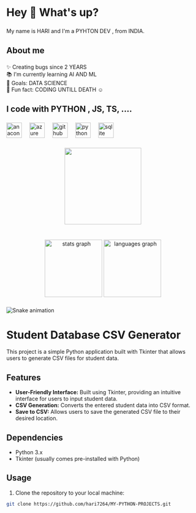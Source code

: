 <h1 align="left">Hey 👋 What's up?</h1>

###

<p align="left">My name is HARI  and I'm a PYHTON DEV , from  INDIA.</p>

###

<h2 align="left">About me</h2>

###

<p align="left">✨ Creating bugs since 2 YEARS <br>📚 I'm currently learning AI AND ML<br>🎯 Goals: DATA SCIENCE <br>🎲 Fun fact: CODING UNTILL DEATH ☺</p>

###

<h2 align="left">I code with PYTHON , JS, TS, ....</h2>

###

<div align="left">
  <img src="https://cdn.jsdelivr.net/gh/devicons/devicon/icons/anaconda/anaconda-original.svg" height="40" alt="anaconda logo"  />
  <img width="12" />
  <img src="https://cdn.jsdelivr.net/gh/devicons/devicon/icons/azure/azure-original.svg" height="40" alt="azure logo"  />
  <img width="12" />
  <img src="https://cdn.jsdelivr.net/gh/devicons/devicon/icons/github/github-original.svg" height="40" alt="github logo"  />
  <img width="12" />
  <img src="https://cdn.jsdelivr.net/gh/devicons/devicon/icons/python/python-original.svg" height="40" alt="python logo"  />
  <img width="12" />
  <img src="https://cdn.jsdelivr.net/gh/devicons/devicon/icons/sqlite/sqlite-original.svg" height="40" alt="sqlite logo"  />
</div>

###

<div align="center">
  <img height="200" src="https://media.giphy.com/media/v1.Y2lkPTc5MGI3NjExbnJxazU3aTl2cmhzbWs4aHAzZnEyeXV3dmUxeDR5M2kyYW02OGwydSZlcD12MV9pbnRlcm5hbF9naWZfYnlfaWQmY3Q9Zw/CuuSHzuc0O166MRfjt/giphy.gif"  />
</div>

###

<br clear="both">

<div align="center">
  <img src="https://github-readme-stats.vercel.app/api?username=hari7261&hide_title=false&hide_rank=false&show_icons=true&include_all_commits=true&count_private=true&disable_animations=false&theme=dracula&locale=en&hide_border=false&order=1" height="150" alt="stats graph"  />
  <img src="https://github-readme-stats.vercel.app/api/top-langs?username=hari7261&locale=en&hide_title=false&layout=compact&card_width=320&langs_count=5&theme=dracula&hide_border=false&order=2" height="150" alt="languages graph"  />
</div>

###

<p align="left"></p>

###

<img src="https://raw.githubusercontent.com/hari7261/hari7261/output/snake.svg" alt="Snake animation" />

###

# Student Database CSV Generator

This project is a simple Python application built with Tkinter that allows users to generate CSV files for student data.

## Features

- **User-Friendly Interface:** Built using Tkinter, providing an intuitive interface for users to input student data.
- **CSV Generation:** Converts the entered student data into CSV format.
- **Save to CSV:** Allows users to save the generated CSV file to their desired location.

## Dependencies

- Python 3.x
- Tkinter (usually comes pre-installed with Python)

## Usage

1. Clone the repository to your local machine:

```bash
git clone https://github.com/hari7264/MY-PYTHON-PROJECTS.git
